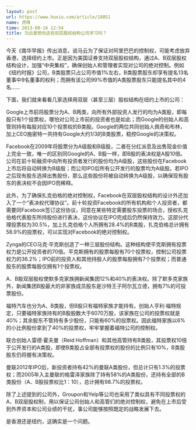 ```yaml
---
layout: post
url: https://www.huxiu.com/article/18851
name: 虎嗅
time: 2013-08-16 12:54
title: 马云是想向这些双层股权结构公司学习吗？
---
```

今天《南华早报》传出消息，说马云为了保证对阿里巴巴的控制权，可能考虑放弃香港，选择纽约上市。正是因为美国证券支持双层股权结构，通过A、B双层股权结构设计，加强“中央集权”，确保创始人和管理者实现对公司的绝对控制。例如《纽约时报》公司，B类股票只占公司市值1%左右，B类股票股东却享有提名13名董事中9名董事的权利；而拥有该公司99%市值的A类股票股东只能提名其中的4名……

下面，我们就来看看几家选择用双层（甚至三层）股权结构在纽约上市的公司：

Google上市前将股票分为A、B两类，向所有外部投资人发行的均为A类股，即每股只有1个投票权，哪怕对公司上市前的投资者也是如此；而Google的创始人和高管则持有每股对应10个投票权的B类股。Google的两位共同创始人佩奇和布林，加上CEO施密特一共持有Google大约1/3的B类股票，稳控Google的决策权。

Facebook在2009年将股票分为A级股和B级股，二者在分红派息及出售现金价值上完全一致，唯一的区别同Google的A、B股一样，即B股的表决权是A股10倍。公司在前十轮融资中向所有投资者发行的股份均为A级股，这些股份在Facebook上市后将自动转换为B级股；而公司IPO后所有公开发行的股票均为A级股。若IPO之后现有股东选择出售股份，那么这些股份将被自动转换为A级股，以确保现有股东的表决权不会因IPO而稀释。

此外，为了确保扎克伯格的绝对控制权，Facebook在双层股权结构的设计外还加入了一个“表决权代理协议”。前十轮投资Facebook的所有机构和个人投资者，都需要同Facebook签订这份协议，同意在某些特定需要股东投票的场合，授权扎克伯格代表股东所持股份进行表决，这份协议在IPO完成后仍然保持效力。这部分代理投票权为30.5%，加上扎克伯格个人所拥有28.4%的B类股，扎克伯格总计拥有58.9%的投票权，可以实现对Facebook的绝对控制权。

Zynga的CEO马克·平克斯创造了一种三层股份结构。这种结构使平克斯拥有投票权力是公开投资者的70倍。平克斯拥有的股票每股有70个投票权，控制公司投票权力的36.2%；IPO前的投资人和其他持股人的股票每股拥有7个投票权；而普通股东的股票每股仅拥有1个投票权。

A、B股双层股权使默多克家族拥新闻集团12%和40%的表决权。除了默多克家族外，新闻集团B股最大的非家族成员股东是沙特王子阿尔瓦立德，拥有7%的可投票股份。

福特汽车也分为A、B类股，但B股只有福特家族才能持有。创始人亨利·福特规定，只要福特家族持有的B股股数大于6070万股，该家族在公司的投票权就是40%；其余股东不管持有多少股份，只能有60%的投票权。因此福特家族以6%的小比例股份拿到了40%的投票权，牢牢掌握着福特公司的控制权。

联合创始人雷德·霍夫曼（Reid Hoffman）和其他高管持有B类股，其投票权10倍于公开发行的A类股，即使B类股占全部有投票权的股份的比例只有10%，B类股股东仍将握有决策权。

曼联2012年IPO后，新投资者持有42%的曼联A类股份，但总计只有1.3%的投票权；而2005年入主曼联的格雷泽家族除了持有58%的A类股份，还持有全部的B类股份（A、B股投票权比1：10），总计拥有98.7%的投票权。

除了上述提到的公司外，Groupon和Yelp等公司也采用了类似具有不同投票权的A、B双层股权制，用以保证公司创始人和高管们的绝对控制权，避免在上市后受到外界资本和公司业绩的干扰，事公司能够按照既定的战略发展下去。

是香港还是纽约，这确实是一个问题。

